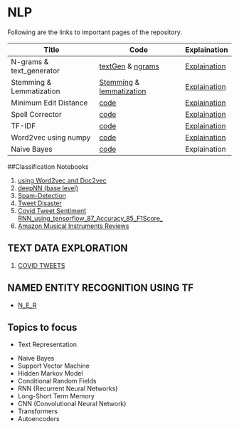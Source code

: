 # NLP 
Following are the links to important pages of the repository. 

| Title | Code | Explaination |
|------|-----|-----|
| N-grams & text_generator| [textGen](https://github.com/rushikeshnaik779/PracticeForNLP/blob/main/ngrams/Basic_Language_Model_.ipynb) & [ngrams](https://github.com/rushikeshnaik779/PracticeForNLP/blob/main/ngrams/Creating_Ngrams.ipynb) | [Explaination](https://github.com/rushikeshnaik779/PracticeForNLP/blob/main/ngrams/README.md) | 
| Stemming & Lemmatization| [Stemming](https://github.com/rushikeshnaik779/PracticeForNLP/blob/main/Stemming-Lemmatization/Stemming.ipynb) & [lemmatization](https://github.com/rushikeshnaik779/PracticeForNLP/blob/main/Stemming-Lemmatization/Lemma.ipynb) | [Explaination](https://github.com/rushikeshnaik779/PracticeForNLP/blob/main/Stemming-Lemmatization/README.md) | 
| Minimum Edit Distance| [code](https://github.com/rushikeshnaik779/PracticeForNLP/blob/main/Minimum_Edit_Distance/minimum_Edit_distance.ipynb) | [Explaination](https://github.com/rushikeshnaik779/PracticeForNLP/blob/main/Minimum_Edit_Distance/README.md) | 
| Spell Corrector | [code](https://github.com/rushikeshnaik779/PracticeForNLP/blob/main/spell_corrector/Spell_Correction.ipynb) | [Explaination](https://github.com/rushikeshnaik779/PracticeForNLP/blob/main/spell_corrector/README.md) | 
| TF-IDF| [code](https://github.com/rushikeshnaik779/PracticeForNLP/blob/main/tfidfFromScratch/TF_IDF_from_Scratch.ipynb) | [Explaination](https://github.com/rushikeshnaik779/PracticeForNLP/blob/main/tfidfFromScratch/README.md) | 
| Word2vec using numpy | [code](https://github.com/rushikeshnaik779/PracticeForNLP/blob/main/word2vec_using_numpy/word2vec_skipgram_v1.ipynb) | [Explaination](https://github.com/rushikeshnaik779/PracticeForNLP/blob/main/word2vec_using_numpy/README.md) | 
| Naive Bayes| [code](https://github.com/rushikeshnaik779/EDA/blob/master/Naive_Bayes_with_Python.ipynb) | Explaination | 

##Classification Notebooks 
1. [using Word2vec and Doc2vec](https://github.com/rushikeshnaik779/classification_algorithms_miscellaneous/blob/main/D2V_W2V.ipynb)
2. [deepNN (base level)](https://github.com/rushikeshnaik779/classification_algorithms_miscellaneous/blob/main/DeepNN.ipynb)
3. [Spam-Detection](https://github.com/rushikeshnaik779/sms_spam/blob/main/SMS_spam_detection_.ipynb)
4. [Tweet Disaster](https://github.com/rushikeshnaik779/PracticeForNLP/blob/main/NLP_tweet_disaster/NLP_with_Tweet.ipynb)
5. [Covid Tweet Sentiment RNN_using_tensorflow_87_Accuracy_85_F1Score_](https://github.com/rushikeshnaik779/PracticeForNLP/blob/main/text_classifiers/RNN_using_tensorflow_87_Accuracy_85_F1Score_.ipynb)
6. [Amazon Musical Instruments Reviews](https://github.com/rushikeshnaik779/PracticeForNLP/blob/main/text_classifiers/Amazon_Musical_Instruments_Reviews_.ipynb)

## TEXT DATA EXPLORATION 
1. [COVID TWEETS](https://github.com/rushikeshnaik779/PracticeForNLP/blob/main/exploration/Basic_EDA_and_Visualization_of_covid_tweets.ipynb)

## NAMED ENTITY RECOGNITION USING TF
* [N_E_R](https://github.com/rushikeshnaik779/PracticeForNLP/blob/main/N_E_R/NER.ipynb)

## Topics to focus 

* Text Representation 
- Naive Bayes 
- Support Vector Machine 
- Hidden Markov Model 
- Conditional Random Fields 
- RNN (Recurrent Neural Networks)
- Long-Short Term Memory 
- CNN (Convolutional Neural Network) 
- Transformers 
- Autoencoders 

